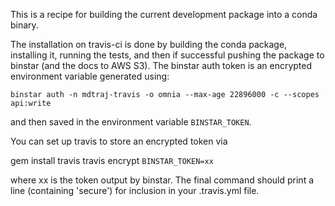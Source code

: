 This is a recipe for building the current development package into a conda
binary.

The installation on travis-ci is done by building the conda package,
installing it, running the tests, and then if successful pushing the package
to binstar (and the docs to AWS S3). The binstar auth token is an encrypted
environment variable generated using:

```
binstar auth -n mdtraj-travis -o omnia --max-age 22896000 -c --scopes api:write
```

and then saved in the environment variable `BINSTAR_TOKEN`.

You can set up travis to store an encrypted token via

gem install travis
travis encrypt `BINSTAR_TOKEN=xx`

where xx is the token output by binstar.  The final command should print a line (containing 'secure') for inclusion in your .travis.yml file.
